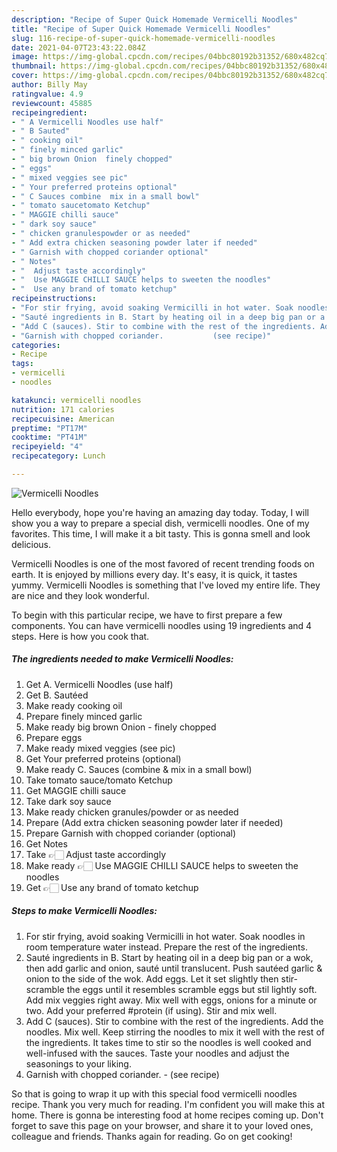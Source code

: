 ```yaml
---
description: "Recipe of Super Quick Homemade Vermicelli Noodles"
title: "Recipe of Super Quick Homemade Vermicelli Noodles"
slug: 116-recipe-of-super-quick-homemade-vermicelli-noodles
date: 2021-04-07T23:43:22.084Z
image: https://img-global.cpcdn.com/recipes/04bbc80192b31352/680x482cq70/vermicelli-noodles-recipe-main-photo.jpg
thumbnail: https://img-global.cpcdn.com/recipes/04bbc80192b31352/680x482cq70/vermicelli-noodles-recipe-main-photo.jpg
cover: https://img-global.cpcdn.com/recipes/04bbc80192b31352/680x482cq70/vermicelli-noodles-recipe-main-photo.jpg
author: Billy May
ratingvalue: 4.9
reviewcount: 45885
recipeingredient:
- " A Vermicelli Noodles use half"
- " B Sauted"
- " cooking oil"
- " finely minced garlic"
- " big brown Onion  finely chopped"
- " eggs"
- " mixed veggies see pic"
- " Your preferred proteins optional"
- " C Sauces combine  mix in a small bowl"
- " tomato saucetomato Ketchup"
- " MAGGIE chilli sauce"
- " dark soy sauce"
- " chicken granulespowder or as needed"
- " Add extra chicken seasoning powder later if needed"
- " Garnish with chopped coriander optional"
- " Notes"
- "  Adjust taste accordingly"
- "  Use MAGGIE CHILLI SAUCE helps to sweeten the noodles"
- "  Use any brand of tomato ketchup"
recipeinstructions:
- "For stir frying, avoid soaking Vermicilli in hot water. Soak noodles in room temperature water instead. Prepare the rest of the ingredients."
- "Sauté ingredients in B. Start by heating oil in a deep big pan or a wok, then add garlic and onion, sauté until translucent. Push sautéed garlic &amp; onion to the side of the wok. Add eggs. Let it set slightly then stir-scramble the eggs until it resembles scramble eggs but stil lightly soft. Add mix veggies right away. Mix well with eggs, onions for a minute or two. Add your preferred #protein (if using). Stir and mix well."
- "Add C (sauces). Stir to combine with the rest of the ingredients. Add the noodles. Mix well. Keep stirring the noodles to mix it well with the rest of the ingredients. It takes time to stir so the noodles is well cooked and well-infused with the sauces. Taste your noodles and adjust the seasonings to your liking."
- "Garnish with chopped coriander.           (see recipe)"
categories:
- Recipe
tags:
- vermicelli
- noodles

katakunci: vermicelli noodles 
nutrition: 171 calories
recipecuisine: American
preptime: "PT17M"
cooktime: "PT41M"
recipeyield: "4"
recipecategory: Lunch

---
```



![Vermicelli Noodles](https://img-global.cpcdn.com/recipes/04bbc80192b31352/680x482cq70/vermicelli-noodles-recipe-main-photo.jpg)

Hello everybody, hope you're having an amazing day today. Today, I will show you a way to prepare a special dish, vermicelli noodles. One of my favorites. This time, I will make it a bit tasty. This is gonna smell and look delicious.

Vermicelli Noodles is one of the most favored of recent trending foods on earth. It is enjoyed by millions every day. It's easy, it is quick, it tastes yummy. Vermicelli Noodles is something that I've loved my entire life. They are nice and they look wonderful.




To begin with this particular recipe, we have to first prepare a few components. You can have vermicelli noodles using 19 ingredients and 4 steps. Here is how you cook that.

<!--inarticleads1-->

##### The ingredients needed to make Vermicelli Noodles:

1. Get  A. Vermicelli Noodles (use half)
1. Get  B. Sautéed
1. Make ready  cooking oil
1. Prepare  finely minced garlic
1. Make ready  big brown Onion - finely chopped
1. Prepare  eggs
1. Make ready  mixed veggies (see pic)
1. Get  Your preferred proteins (optional)
1. Make ready  C. Sauces (combine &amp; mix in a small bowl)
1. Take  tomato sauce/tomato Ketchup
1. Get  MAGGIE chilli sauce
1. Take  dark soy sauce
1. Make ready  chicken granules/powder or as needed
1. Prepare  (Add extra chicken seasoning powder later if needed)
1. Prepare  Garnish with chopped coriander (optional)
1. Get  Notes
1. Take  👉🏻 Adjust taste accordingly
1. Make ready  👉🏻 Use MAGGIE CHILLI SAUCE helps to sweeten the noodles
1. Get  👉🏻 Use any brand of tomato ketchup




<!--inarticleads2-->

##### Steps to make Vermicelli Noodles:

1. For stir frying, avoid soaking Vermicilli in hot water. Soak noodles in room temperature water instead. Prepare the rest of the ingredients.
1. Sauté ingredients in B. Start by heating oil in a deep big pan or a wok, then add garlic and onion, sauté until translucent. Push sautéed garlic &amp; onion to the side of the wok. Add eggs. Let it set slightly then stir-scramble the eggs until it resembles scramble eggs but stil lightly soft. Add mix veggies right away. Mix well with eggs, onions for a minute or two. Add your preferred #protein (if using). Stir and mix well.
1. Add C (sauces). Stir to combine with the rest of the ingredients. Add the noodles. Mix well. Keep stirring the noodles to mix it well with the rest of the ingredients. It takes time to stir so the noodles is well cooked and well-infused with the sauces. Taste your noodles and adjust the seasonings to your liking.
1. Garnish with chopped coriander. -           (see recipe)




So that is going to wrap it up with this special food vermicelli noodles recipe. Thank you very much for reading. I'm confident you will make this at home. There is gonna be interesting food at home recipes coming up. Don't forget to save this page on your browser, and share it to your loved ones, colleague and friends. Thanks again for reading. Go on get cooking!
